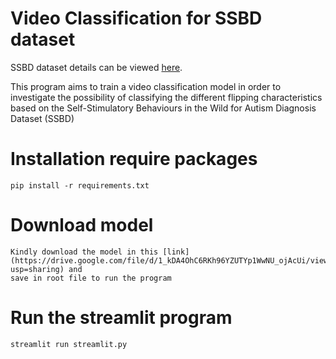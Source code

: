 # Video Classification for SSBD dataset

SSBD dataset details can be viewed [here](https://rolandgoecke.net/research/datasets/ssbd/).

This program aims to train a video classification model in order to
investigate the possibility of classifying the different flipping
characteristics based on the Self-Stimulatory Behaviours in the Wild for 
Autism Diagnosis Dataset (SSBD)

# Installation require packages

```
pip install -r requirements.txt
```

# Download model
```
Kindly download the model in this [link](https://drive.google.com/file/d/1_kDA4OhC6RKh96YZUTYp1WwNU_ojAcUi/view?usp=sharing) and
save in root file to run the program
```

# Run the streamlit program

```
streamlit run streamlit.py
```